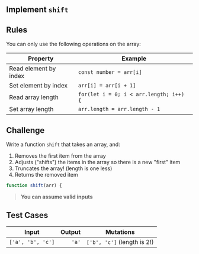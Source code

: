 Implement `shift`
---

## Rules

You can only use the following operations on the array:

Property | Example
---|---
Read element by index | `const number = arr[i]`
Set element by index | `arr[i] = arr[i + 1]`
Read array length | `for(let i = 0; i < arr.length; i++) {`
Set array length | `arr.length = arr.length - 1`

## Challenge

Write a function `shift` that takes an array, and:
1. Removes the first item from the array 
1. Adjusts ("shifts") the items in the array so there is a new "first" item
1. Truncates the array! (length is one less)
1. Returns the removed item

```js
function shift(arr) {
```

> **You can assume valid inputs**

## Test Cases

Input | Output | Mutations
---|---:|---
`['a', 'b', 'c']` | `'a'` | `['b', 'c']` (length is 2!)